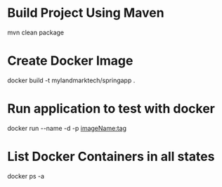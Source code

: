 # Build Project Using Maven

mvn clean package


# Create Docker Image

docker build -t mylandmarktech/springapp .

# Run application to test with docker 

docker run --name <ContainerName> -d -p <imageName:tag> 


# List Docker Containers in all states 

docker ps -a

